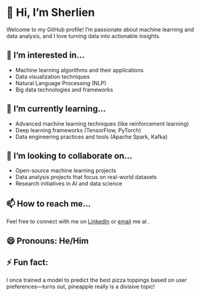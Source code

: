 # 👋 Hi, I’m Sherlien

Welcome to my GitHub profile! I’m passionate about machine learning and data analysis, and I love turning data into actionable insights.

## 👀 I’m interested in...
- Machine learning algorithms and their applications
- Data visualization techniques
- Natural Language Processing (NLP)
- Big data technologies and frameworks

## 🌱 I’m currently learning...
- Advanced machine learning techniques (like reinforcement learning)
- Deep learning frameworks (TensorFlow, PyTorch)
- Data engineering practices and tools (Apache Spark, Kafka)

## 💞️ I’m looking to collaborate on...
- Open-source machine learning projects
- Data analysis projects that focus on real-world datasets
- Research initiatives in AI and data science

## 📫 How to reach me...
Feel free to connect with me on [LinkedIn](https://www.linkedin.com/in/sherlien-molly-83042a259?utm_source=share&utm_campaign=share_via&utm_content=profile&utm_medium=android_app) or [email](sherlie.molly@gmail.com) me at .

## 😄 Pronouns: He/Him

## ⚡ Fun fact: 
I once trained a model to predict the best pizza toppings based on user preferences—turns out, pineapple really is a divisive topic!
